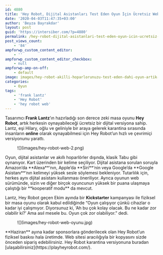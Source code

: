 ```yaml
---
id: 4880
title: 'Hey Robot, Dijital Asistanları Test Eden Oyun İçin Ücretsiz Web Sürümü!'
date: '2020-04-03T11:47:35+03:00'
author: 'Beyza Bayrakdar'
layout: post
guid: 'https://intersiber.com/?p=4880'
permalink: /hey-robot-dijital-asistanlari-test-eden-oyun-icin-ucretsiz-web-surumu/
post_views_count:
    - '84'
ampforwp_custom_content_editor:
    - ''
ampforwp_custom_content_editor_checkbox:
    - null
ampforwp-amp-on-off:
    - default
image: images/hey-robot-akilli-hoparlorunuzu-test-eden-dahi-oyun-artik-webde-ucretsiz-scaled.jpg
categories:
    - Oyun
tags:
    - 'frank lantz'
    - 'Hey Robot'
    - 'hey robot web'
---
```


Tasarımcı **Frank Lantz**’ın hazırladığı son derece zeki masa oyunu **Hey Robot**, artık herkesin oynayabileceği ücretsiz bir dijital versiyona sahip. Lantz, eşi Hilary, oğlu ve geliniyle bir araya gelerek karantina sırasında insanların **online** olarak oynayabilmesi için Hey Robot’un hızlı ve çevrimiçi versiyonunu yarattı.

<figure class="wp-block-image size-full">![](images/hey-robot-web-2.png)</figure>Oyun, dijital asistanlar ve akıllı hoparlörler dışında, klasik Tabu gibi oynanıyor. Kart üzerinden bir kelime seçiliyor. Dijital asistana sorulan soruyla Amazon’da **Alexa**‘nın, Apple’da **Siri**‘nin veya Google’da **Google Asistanı**‘nın kelimeyi yüksek sesle söylemesi bekleniyor. Tutarlılık için, herkes aynı dijital asistanı kullanması öneriliyor. Ayrıca oyunun web sürümünde, sizin ve diğer birçok oyuncunun yüksek bir puana ulaşmaya çalıştığı bir **kooperatif modu** da mevcut.

Lantz, Hey Robot geçen Ekim ayında bir **Kickstarter** kampanyası ile fiziksel bir masa oyunu olarak kabul edildiğinde “Oyun çalışıyor çünkü cihazlar o kadar iyi çalışmıyor. Diyorsunuz ki, ‘Ah bu çok kolay olacak. Bu ne kadar zor olabilir ki?’ Ama asıl mesele bu. Oyun çok zor olabiliyor.” dedi.

<figure class="wp-block-image size-full">![](images/hey-robot-web-oyunu.jpg)</figure>**Haziran** ayına kadar sponsorlara gönderilecek olan Hey Robot’un fiziksel baskısı hala üretimde. Web sitesi aracılığıyla bir kopyasını sizde önceden sipariş edebilirsiniz. Hey Robot karantina versiyonuna buradan [ulaşabilirsiniz](https://playheyrobot.com/).
